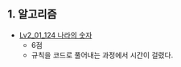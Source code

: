 ## 1. 알고리즘
- [Lv2_01_124 나라의 숫자](https://github.com/EunJaePark/algorithm/blob/master/Level_2/Lv2_01_124%20%EB%82%98%EB%9D%BC%EC%9D%98%20%EC%88%AB%EC%9E%90.html)
  - 6점
  - 규칙을 코드로 풀어내는 과정에서 시간이 걸렸다.
